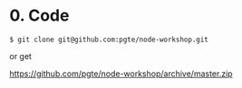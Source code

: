 # 0. Code

```
$ git clone git@github.com:pgte/node-workshop.git
```

or get

https://github.com/pgte/node-workshop/archive/master.zip
